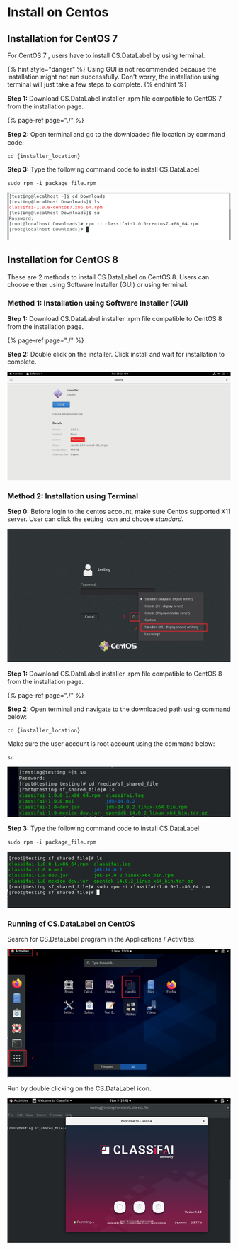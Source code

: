 # Install on Centos

## Installation for CentOS 7

For CentOS 7 , users have to install CS.DataLabel by using terminal.

{% hint style="danger" %}
Using GUI is not recommended because the installation might not run successfully. Don't worry, the installation using terminal will just take a few steps to complete.
{% endhint %}

**Step 1:** Download CS.DataLabel installer .rpm ﬁle compatible to CentOS 7 from the installation page.

{% page-ref page="./" %}

**Step 2:** Open terminal and go to the downloaded ﬁle location by command code:

```text
cd {installer_location}
```

**Step 3:** Type the following command code to install CS.DataLabel.

```text
sudo rpm -i package_file.rpm
```

![](../../.gitbook/assets/1%20%283%29.png)

## Installation for CentOS 8

These are 2 methods to install CS.DataLabel on CentOS 8. Users can choose either using Software Installer \(GUI\) or using terminal.

### Method 1: Installation using Software Installer \(GUI\)

**Step 1:** Download CS.DataLabel installer .rpm ﬁle compatible to CentOS 8 from the installation page.

{% page-ref page="./" %}

**Step 2:** Double click on the installer. Click install and wait for installation to complete.

![](../../.gitbook/assets/2%20%288%29.jpeg)

### Method 2: Installation using Terminal

**Step 0:** Before login to the centos account, make sure Centos supported X11 server. User can click the setting icon and choose _standard._

![](../../.gitbook/assets/3%20%283%29.jpeg)

**Step 1:** Download CS.DataLabel installer .rpm ﬁle compatible to CentOS 8 from the installation page.

{% page-ref page="./" %}

**Step 2:** Open terminal and navigate to the downloaded path using command below:

```text
cd {installer_location}
```

Make sure the user account is root account using the command below:

```text
su
```

![](../../.gitbook/assets/4%20%285%29.jpeg)

**Step 3:** Type the following command code to install CS.DataLabel:

```text
sudo rpm -i package_file.rpm
```

![](../../.gitbook/assets/5%20%281%29.png)

### Running of CS.DataLabel on CentOS

Search for CS.DataLabel program in the Applications / Activities.

![](../../.gitbook/assets/6.jpeg)

Run by double clicking on the CS.DataLabel icon.

![](../../.gitbook/assets/7.jpeg)

